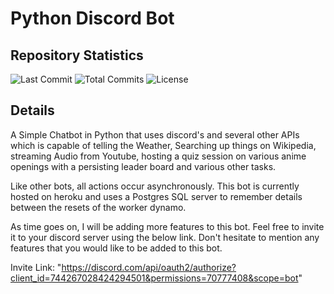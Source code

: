# Python Discord Bot  

## Repository Statistics

![Last Commit](https://img.shields.io/github/last-commit/JazHyc/discord-bot?style=plastic)
![Total Commits](https://img.shields.io/github/commit-activity/m/JazHyc/discord-bot?style=plastic)
![License](https://img.shields.io/github/license/JazHyc/discord-bot?style=plastic)

## Details

A Simple Chatbot in Python that uses discord's and several other APIs which is capable of telling the Weather, Searching up things on Wikipedia, streaming Audio from Youtube, hosting a quiz session on various anime openings with a persisting leader board and various other tasks.

Like other bots, all actions occur asynchronously. This bot is currently hosted on heroku and uses a Postgres SQL server to remember details between the resets of the worker dynamo.

As time goes on, I will be adding more features to this bot. Feel free to invite it to your discord server using the below link.
Don't hesitate to mention any features that you would like to be added to this bot.

Invite Link: "https://discord.com/api/oauth2/authorize?client_id=744267028424294501&permissions=70777408&scope=bot"
